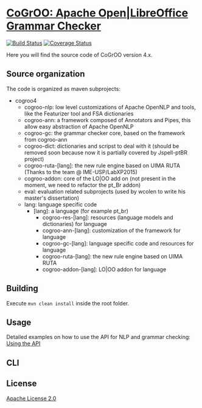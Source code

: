 [CoGrOO: Apache Open|LibreOffice Grammar Checker](http://cogroo.org)
====================================================================

[![Build Status](https://travis-ci.org/cogroo/cogroo4.svg?branch=master)](https://travis-ci.org/cogroo/cogroo4)
[![Coverage Status](https://coveralls.io/repos/github/cogroo/cogroo4/badge.svg?branch=master)](https://coveralls.io/github/cogroo/cogroo4?branch=master)

Here you will find the source code of CoGrOO version 4.x.

Source organization
------------

The code is organized as maven subprojects:

* cogroo4
  * cogroo-nlp: low level customizations of Apache OpenNLP and tools, like the Featurizer tool and FSA dictionaries
  * cogroo-ann: a framework composed of Annotators and Pipes, this allow easy abstraction of Apache OpenNLP
  * cogroo-gc: the grammar checker core, based on the framework from cogroo-ann
  * cogroo-dict: dictionaries and scripst to deal with it (should be removed soon because now it is partially covered by Jspell-ptBR project)
  * cogroo-ruta-[lang]: the new rule engine based on UIMA RUTA (Thanks to the team @ IME-USP/LabXP2015)
  * cogroo-addon: core of the LO|OO add on (not present in the moment, we need to refactor the pt_Br addon)
  * eval: evaluation related subprojects (used by wcolen to write his master's dissertation)
  * lang: language specific code
      * [lang]: a language (for example pt_br)
          * cogroo-res-[lang]: resources (language models and dictionaries) for language
          * cogroo-ann-[lang]: customization of the framework for language
          * cogroo-gc-[lang]: language specific code and resources for language
          * cogroo-ruta-[lang]: the new rule engine based on UIMA RUTA
          * cogroo-addon-[lang]: LO|OO addon for language

Building
--------

Execute `mvn clean install` inside the root folder.

Usage
-----
Detailed examples on how to use the API for NLP and grammar checking: 
[Using the API](https://github.com/cogroo/cogroo4/wiki/API-CoGrOO-4)

CLI
-----


License
-------
[Apache License 2.0](http://www.apache.org/licenses/LICENSE-2.0.html)
